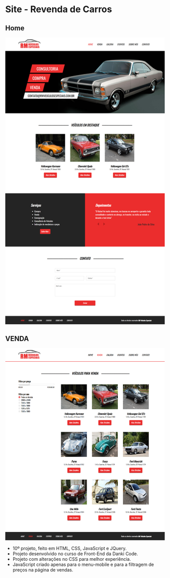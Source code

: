 # Site - Revenda de Carros

## Home

![Screenshot](Home.png)

## VENDA

![Screenshot](Venda.png)

* 10º projeto, feito em HTML, CSS, JavaScript e JQuery.
* Projeto desenvolvido no curso de Front-End da Danki Code.
* Projeto com alterações no CSS para melhor experiência.
* JavaScript criado apenas para o menu-mobile e para a filtragem de preços na página de vendas.